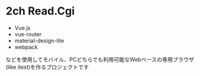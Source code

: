 2ch Read.Cgi
============

* Vue.js
* vue-router
* material-design-lite
* webpack

などを使用してモバイル、PCどちらでも利用可能なWebベースの専用ブラウザ(like itest)を作るプロジェクトです
